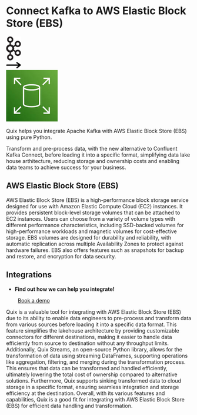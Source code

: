 # Connect Kafka to AWS Elastic Block Store (EBS)

<div class="connect-images cards blog-grid-card" markdown>
<div>
<img src="../images/kafka_logo.png" width="40px" />
</div>
<div>
<img src="../images/arrow.svg" width="40px" />
</div>
<div>
<img src="./images/aws-elastic-block-store-(ebs-_1.jpg" />
</div>
</div>

Quix helps you integrate Apache Kafka with AWS Elastic Block Store (EBS) using pure Python.

Transform and pre-process data, with the new alternative to Confluent Kafka Connect, before loading it into a specific format, simplifying data lake house arthitecture, reducing storage and ownership costs and enabling data teams to achieve success for your business.

## AWS Elastic Block Store (EBS)

AWS Elastic Block Store (EBS) is a high-performance block storage service designed for use with Amazon Elastic Compute Cloud (EC2) instances. It provides persistent block-level storage volumes that can be attached to EC2 instances. Users can choose from a variety of volume types with different performance characteristics, including SSD-backed volumes for high-performance workloads and magnetic volumes for cost-effective storage. EBS volumes are designed for durability and reliability, with automatic replication across multiple Availability Zones to protect against hardware failures. EBS also offers features such as snapshots for backup and restore, and encryption for data security.

## Integrations

<div class="grid cards" markdown>

- __Find out how we can help you integrate!__

    <a class="md-button md-button--primary" href="https://share.hsforms.com/1iW0TmZzKQMChk0lxd_tGiw4yjw2?__hstc=175542013.2303933fbd746c0ac86d9ccbe9bc9100.1728383268831.1729603416735.1729620918855.31&__hssc=175542013.1.1729620918855&__hsfp=2132701734" target="_blank" style="margin:.5rem;">Book a demo</a>

</div>


Quix is a valuable tool for integrating with AWS Elastic Block Store (EBS) due to its ability to enable data engineers to pre-process and transform data from various sources before loading it into a specific data format. This feature simplifies the lakehouse architecture by providing customizable connectors for different destinations, making it easier to handle data efficiently from source to destination without any throughput limits. Additionally, Quix Streams, an open-source Python library, allows for the transformation of data using streaming DataFrames, supporting operations like aggregation, filtering, and merging during the transformation process. This ensures that data can be transformed and handled efficiently, ultimately lowering the total cost of ownership compared to alternative solutions. Furthermore, Quix supports sinking transformed data to cloud storage in a specific format, ensuring seamless integration and storage efficiency at the destination. Overall, with its various features and capabilities, Quix is a good fit for integrating with AWS Elastic Block Store (EBS) for efficient data handling and transformation.

